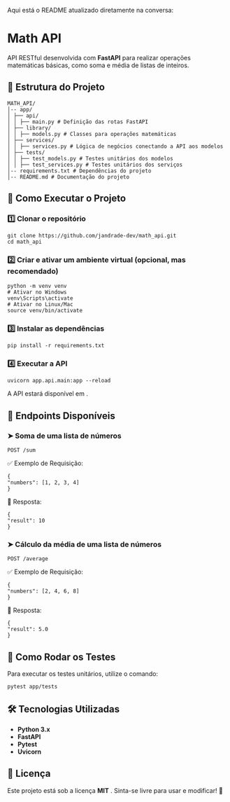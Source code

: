 Aqui está o README atualizado diretamente na conversa:

# Math API

API RESTful desenvolvida com **FastAPI** para realizar operações matemáticas básicas, como soma e média de listas de inteiros.

## 📂 Estrutura do Projeto

```!whitespace-pre
MATH_API/
│-- app/
│ ├── api/
│ │ ├── main.py # Definição das rotas FastAPI
│ ├── library/
│ │ ├── models.py # Classes para operações matemáticas
│ ├── services/
│ │ ├── services.py # Lógica de negócios conectando a API aos modelos
│ ├── tests/
│ │ ├── test_models.py # Testes unitários dos modelos
│ │ ├── test_services.py # Testes unitários dos serviços
│-- requirements.txt # Dependências do projeto
│-- README.md # Documentação do projeto
```

## 🚀 Como Executar o Projeto

### 1️⃣ Clonar o repositório

```!whitespace-pre bash
git clone https://github.com/jandrade-dev/math_api.git
cd math_api
```

### 2️⃣ Criar e ativar um ambiente virtual (opcional, mas recomendado)

```!whitespace-pre bash
python -m venv venv
# Ativar no Windows
venv\Scripts\activate
# Ativar no Linux/Mac
source venv/bin/activate
```

### 3️⃣ Instalar as dependências

```!whitespace-pre bash
pip install -r requirements.txt
```

### 4️⃣ Executar a API

```!whitespace-pre bash
uvicorn app.api.main:app --reload
```

A API estará disponível em **[](http://127.0.0.1:8000)** .

## 📌 Endpoints Disponíveis

### ➤ **Soma de uma lista de números**

```!whitespace-pre http
POST /sum
```
✅ Exemplo de Requisição:
```!whitespace-pre json
{
"numbers": [1, 2, 3, 4]
}
```
🔄 Resposta:
```!whitespace-pre json
{
"result": 10
}
```

### ➤ **Cálculo da média de uma lista de números**

```!whitespace-pre http
POST /average
```
✅ Exemplo de Requisição:
```!whitespace-pre json
{
"numbers": [2, 4, 6, 8]
}
```
🔄 Resposta:
```!whitespace-pre json
{
"result": 5.0
}
```

## 🧪 Como Rodar os Testes

Para executar os testes unitários, utilize o comando:

```!whitespace-pre bash
pytest app/tests
```

## 🛠 Tecnologias Utilizadas

- **Python 3.x**
- **FastAPI**
- **Pytest**
- **Uvicorn**

## 📜 Licença

Este projeto está sob a licença **MIT** . Sinta-se livre para usar e modificar! 🎯